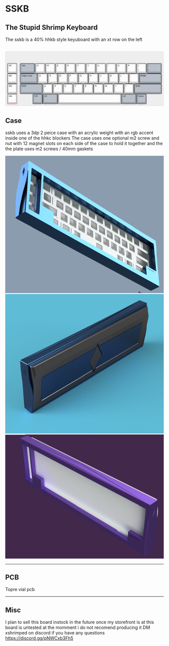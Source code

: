# SSKB
## The Stupid Shrimp Keyboard 



The sskb is a 40% hhkb style keyuboard with an xt row on the left 

![alt text](https://github.com/ShrimpedKeyboard/SSKB/blob/main/Kle/sskb.png?raw=true)
 --- 

## Case

sskb uses a 3dp 2 peice case with an acrylic weight with an rgb accent inside one of the hhkc blockers 
The case uses one optional m2 screw and nut with 12 magnet slots on each side of the case to hold it together and the the plate uses m2 screws / 40mm gaskets

![alt text](https://github.com/ShrimpedKeyboard/SSKB/blob/main/Pics/Case%201.png?raw=true)
![alt text](https://github.com/ShrimpedKeyboard/SSKB/blob/main/Pics/Case%202.png?raw=true)
![alt text](https://github.com/ShrimpedKeyboard/SSKB/blob/main/Pics/Case%203.png?raw=true)

 --- 

## PCB

Topre vial pcb 

 --- 

## Misc
I plan to sell this board instock in the future once my storefront is at 
this board is untested at the momment i do not recomend producing it 
DM xshrimped on discord if you have any questions
https://discord.gg/pNWCxb3Fh5
